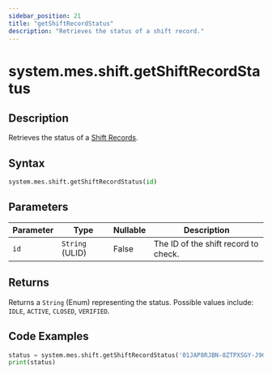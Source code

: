 ```yaml
---
sidebar_position: 21
title: "getShiftRecordStatus"
description: "Retrieves the status of a shift record."
---
```


# system.mes.shift.getShiftRecordStatus

## Description

Retrieves the status of a [Shift Records](../../data-model/shift-model/shift-record).

## Syntax

```python
system.mes.shift.getShiftRecordStatus(id)
```

## Parameters

| Parameter | Type            | Nullable | Description                          |
|-----------|-----------------|----------|--------------------------------------|
| `id`      | `String` (ULID) | False    | The ID of the shift record to check. |

## Returns

Returns a `String` (Enum) representing the status. Possible values include: `IDLE`, `ACTIVE`, `CLOSED`, `VERIFIED`.

## Code Examples

```python
status = system.mes.shift.getShiftRecordStatus('01JAP8RJBN-8ZTPXSGY-J9GSDPE1')
print(status)
```
